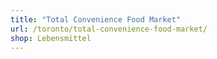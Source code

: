 ```yaml
---
title: "Total Convenience Food Market"
url: /toronto/total-convenience-food-market/
shop: Lebensmittel
---
```

